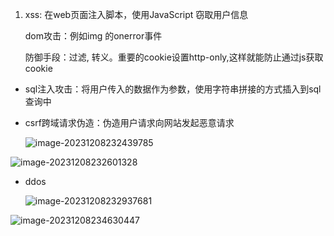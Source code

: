 1. xss: 在web页面注入脚本，使用JavaScript 窃取用户信息

   dom攻击：例如img 的onerror事件

   防御手段：过滤, 转义。重要的cookie设置http-only,这样就能防止通过js获取cookie

   

- sql注入攻击：将用户传入的数据作为参数，使用字符串拼接的方式插入到sql查询中

- csrf跨域请求伪造：伪造用户请求向网站发起恶意请求

  ![image-20231208232439785](D:\Project\findjh\docs\public\image-20231208232439785.png)



![image-20231208232601328](D:\Project\findjh\docs\public\image-20231208232601328.png)

- ddos

  ![image-20231208232937681](D:\Project\findjh\docs\public\image-20231208232937681.png)

![image-20231208234630447](D:\Project\findjh\docs\public\image-20231208234630447.png)

